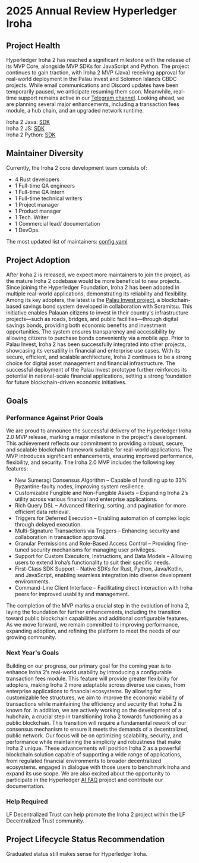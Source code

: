 [//]: # (SPDX-License-Identifier: CC-BY-4.0)

# 2025 Annual Review Hyperledger Iroha

## Project Health

Hyperledger Iroha 2 has reached a significant milestone with the release of its MVP Core, 
alongside MVP SDKs for JavaScript and Python. The project continues to gain traction, 
with Iroha 2 MVP (Java) receiving approval for real-world deployment in the Palau Invest and Solomon Islands CBDC projects. 
While email communications and Discord updates have been temporarily paused, we anticipate resuming them soon. 
Meanwhile, real-time support remains active in our <a href="https://t.me/hyperledgeriroha">Telegram channel</a>. Looking ahead, 
we are planning several major enhancements, including a transaction fees module, a hub chain, and an upgraded network runtime.

Iroha 2 Java: <a href="https://github.com/hyperledger-iroha/iroha-java/commit/efeb5a233eb308d48cfa10c87e6ef2b2acdc683f">SDK</a><br/>
Iroha 2 JS: <a href="https://github.com/hyperledger-iroha/iroha-javascript/issues/198">SDK</a><br/>
Iroha 2 Python: <a href="https://github.com/hyperledger-iroha/iroha-python/pull/230">SDK</a><br/>

## Maintainer Diversity

Currently, the Iroha 2 core development team consists of:
- 4 Rust developers
- 1 Full-time QA engineers
- 1 Full-time QA intern
- 1 Full-time technical writers
- 1 Project manager
- 1 Product manager
- 1 Tech. Writer
- 1 Commercial lead/ documentation
- 1 DevOps.

The most updated list of maintainers:  <a href="https://github.com/hyperledger-iroha/governance/blob/main/config.yaml">config.yaml</a>

## Project Adoption

After Iroha 2 is released, we expect more maintainers to join the project, as the mature Iroha 2 codebase would be more beneficial to new projects.
Since joining the Hyperledger Foundation, Iroha 2 has been adopted in multiple real-world applications, demonstrating its reliability and flexibility. Among its key adopters, the latest is the <a href="https://soramitsu.co.jp/palauinvest">Palau Invest project</a>, a blockchain-based savings bond system developed in collaboration with Soramitsu. This initiative enables Palauan citizens to invest in their country's infrastructure projects—such as roads, bridges, and public facilities—through digital savings bonds, providing both economic benefits and investment opportunities. The system ensures transparency and accessibility by allowing citizens to purchase bonds conveniently via a mobile app.
Prior to Palau Invest, Iroha 2 has been successfully integrated into other projects, showcasing its versatility in financial and enterprise use cases. With its secure, efficient, and scalable architecture, Iroha 2 continues to be a strong choice for digital asset management and financial infrastructure. The successful deployment of the Palau Invest prototype further reinforces its potential in national-scale financial applications, setting a strong foundation for future blockchain-driven economic initiatives.

## Goals

### Performance Against Prior Goals

We are proud to announce the successful delivery of the Hyperledger Iroha 2.0 MVP release, marking a major milestone in the project's development. This achievement reflects our commitment to providing a robust, secure, and scalable blockchain framework suitable for real-world applications. The MVP introduces significant enhancements, ensuring improved performance, flexibility, and security.
The Iroha 2.0 MVP includes the following key features:
- New Sumeragi Consensus Algorithm – Capable of handling up to 33% Byzantine-faulty nodes, improving system resilience.
- Customizable Fungible and Non-Fungible Assets – Expanding Iroha 2’s utility across various financial and enterprise applications.
- Rich Query DSL – Advanced filtering, sorting, and pagination for more efficient data retrieval.
- Triggers for Deferred Execution – Enabling automation of complex logic through delayed execution.
- Multi-Signature Transactions via Triggers – Enhancing security and collaboration in transaction approval.
- Granular Permissions and Role-Based Access Control – Providing fine-tuned security mechanisms for managing user privileges.
- Support for Custom Executors, Instructions, and Data Models – Allowing users to extend Iroha’s functionality to suit their specific needs.
- First-Class SDK Support – Native SDKs for Rust, Python, Java/Kotlin, and JavaScript, enabling seamless integration into diverse development environments.
- Command-Line Client Interface – Facilitating direct interaction with Iroha peers for improved usability and management.

The completion of the MVP marks a crucial step in the evolution of Iroha 2, laying the foundation for further enhancements, including the transition toward public blockchain capabilities and additional configurable features. As we move forward, we remain committed to improving performance, expanding adoption, and refining the platform to meet the needs of our growing community.

### Next Year's Goals

Building on our progress, our primary goal for the coming year is to enhance Iroha 2’s real-world usability by introducing a configurable transaction fees module. This feature will provide greater flexibility for adopters, making Iroha 2 more adaptable across diverse use cases, from enterprise applications to financial ecosystems. By allowing for customizable fee structures, we aim to improve the economic viability of transactions while maintaining the efficiency and security that Iroha 2 is known for.
In addition, we are actively working on the development of a hubchain, a crucial step in transitioning Iroha 2 towards functioning as a public blockchain. This transition will require a fundamental rework of our consensus mechanism to ensure it meets the demands of a decentralized, public network. Our focus will be on optimizing scalability, security, and performance while maintaining the simplicity and robustness that make Iroha 2 unique. These advancements will position Iroha 2 as a powerful blockchain solution capable of supporting a wide range of applications, from regulated financial environments to broader decentralized ecosystems.
engaged in dialogue with those users to benchmark Iroha and expand its use scope.
We are also excited about the opportunity to participate in the Hyperledger <a href="https://github.com/hyperledger-labs/aifaq">AI FAQ</a> project and contribute our documentation.


### Help Required

LF Decentralized Trust can help promote the Iroha 2 project within the LF Decentralized Trust community.

## Project Lifecycle Status Recommendation

Graduated status still makes sense for Hyperledger Iroha.
